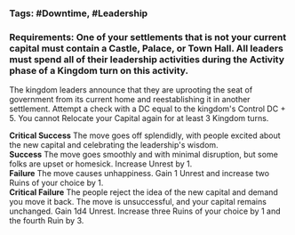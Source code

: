 ### Tags: #Downtime, #Leadership

### Requirements: One of your settlements that is not your current capital must contain a Castle, Palace, or Town Hall. All leaders must spend all of their leadership activities during the Activity phase of a Kingdom turn on this activity.

The kingdom leaders announce that they are uprooting the seat of government from its current home and reestablishing it in another settlement. Attempt a check with a DC equal to the kingdom's Control DC + 5. You cannot Relocate your Capital again for at least 3 Kingdom turns.  
  
**Critical Success** The move goes off splendidly, with people excited about the new capital and celebrating the leadership's wisdom.  
**Success** The move goes smoothly and with minimal disruption, but some folks are upset or homesick. Increase Unrest by 1.  
**Failure** The move causes unhappiness. Gain 1 Unrest and increase two Ruins of your choice by 1.  
**Critical Failure** The people reject the idea of the new capital and demand you move it back. The move is unsuccessful, and your capital remains unchanged. Gain 1d4 Unrest. Increase three Ruins of your choice by 1 and the fourth Ruin by 3. 
